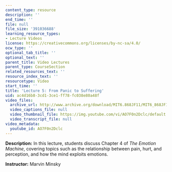 ```yaml
---
content_type: resource
description: ''
end_time: ''
file: null
file_size: '391036688'
learning_resource_types:
- Lecture Videos
license: https://creativecommons.org/licenses/by-nc-sa/4.0/
ocw_type: ''
optional_tab_title: ''
optional_text: ''
parent_title: Video Lectures
parent_type: CourseSection
related_resources_text: ''
resource_index_text: ''
resourcetype: Video
start_time: ''
title: 'Lecture 5: From Panic to Suffering'
uid: ac4d16b8-3cd1-3ce1-ff78-fc038e80a48f
video_files:
  archive_url: http://www.archive.org/download/MIT6.868JF11/MIT6_868JF11_lec05_300k.mp4
  video_captions_file: null
  video_thumbnail_file: https://img.youtube.com/vi/AO7F0n2Dclc/default.jpg
  video_transcript_file: null
video_metadata:
  youtube_id: AO7F0n2Dclc
---
```


**Description:** In this lecture, students discuss Chapter 4 of _The Emotion Machine_, covering topics such as the relationship between pain, hurt, and perception, and how the mind exploits emotions.

**Instructor:** Marvin Minsky

